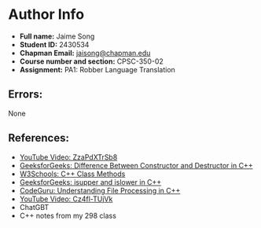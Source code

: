 # Author Info
- **Full name:** Jaime Song
- **Student ID:** 2430534
- **Chapman Email:** jaisong@chapman.edu
- **Course number and section:** CPSC-350-02
- **Assignment:** PA1: Robber Language Translation

## Errors:
None

## References:
- [YouTube Video: ZzaPdXTrSb8](https://www.youtube.com/watch?v=ZzaPdXTrSb8)
- [GeeksforGeeks: Difference Between Constructor and Destructor in C++](https://www.geeksforgeeks.org/difference-between-constructor-and-destructor-in-c/)
- [W3Schools: C++ Class Methods](https://www.w3schools.com/CPP/cpp_class_methods.asp)
- [GeeksforGeeks: isupper and islower in C++](https://www.geeksforgeeks.org/isupper-islower-application-c/)
- [CodeGuru: Understanding File Processing in C++](https://www.codeguru.com/cplusplus/understanding-file-processing-in-c/)
- [YouTube Video: Cz4fl-TUjVk](https://www.youtube.com/watch?v=Cz4fl-TUjVk)
- ChatGBT
- C++ notes from my 298 class

